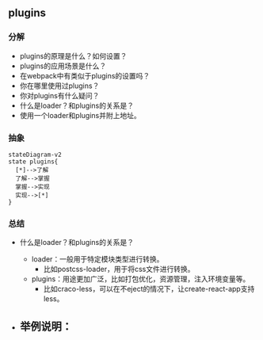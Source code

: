 ## plugins
### 分解
- plugins的原理是什么？如何设置？
- plugins的应用场景是什么？
- 在webpack中有类似于plugins的设置吗？
- 你在哪里使用过plugins？
- 你对plugins有什么疑问？
- 什么是loader？和plugins的关系是？
- 使用一个loader和plugins并附上地址。

### 抽象
```mermaid
stateDiagram-v2
state plugins{
  [*]-->了解
  了解-->掌握
  掌握-->实现
  实现-->[*]
}
```

### 总结
- 什么是loader？和plugins的关系是？
  - loader：一般用于特定模块类型进行转换。
    - 比如postcss-loader，用于将css文件进行转换。
  - plugins：用途更加广泛，比如打包优化，资源管理，注入环境变量等。
    - 比如craco-less，可以在不eject的情况下，让create-react-app支持less。

- 举例说明：
  - 
